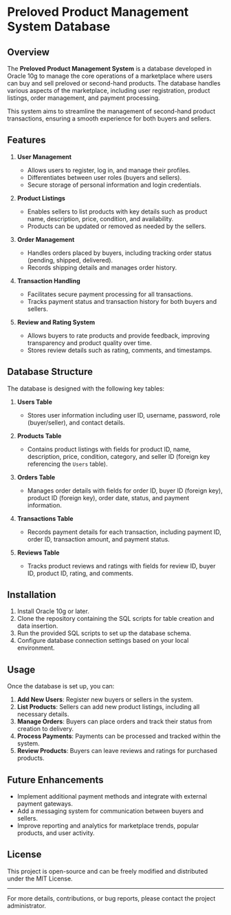 # Preloved Product Management System Database

## Overview

The **Preloved Product Management System** is a database developed in Oracle 10g to manage the core operations of a marketplace where users can buy and sell preloved or second-hand products. The database handles various aspects of the marketplace, including user registration, product listings, order management, and payment processing.

This system aims to streamline the management of second-hand product transactions, ensuring a smooth experience for both buyers and sellers.

## Features

1. **User Management**
   - Allows users to register, log in, and manage their profiles.
   - Differentiates between user roles (buyers and sellers).
   - Secure storage of personal information and login credentials.

2. **Product Listings**
   - Enables sellers to list products with key details such as product name, description, price, condition, and availability.
   - Products can be updated or removed as needed by the sellers.

3. **Order Management**
   - Handles orders placed by buyers, including tracking order status (pending, shipped, delivered).
   - Records shipping details and manages order history.

4. **Transaction Handling**
   - Facilitates secure payment processing for all transactions.
   - Tracks payment status and transaction history for both buyers and sellers.

5. **Review and Rating System**
   - Allows buyers to rate products and provide feedback, improving transparency and product quality over time.
   - Stores review details such as rating, comments, and timestamps.

## Database Structure

The database is designed with the following key tables:

1. **Users Table**
   - Stores user information including user ID, username, password, role (buyer/seller), and contact details.
   
2. **Products Table**
   - Contains product listings with fields for product ID, name, description, price, condition, category, and seller ID (foreign key referencing the `Users` table).

3. **Orders Table**
   - Manages order details with fields for order ID, buyer ID (foreign key), product ID (foreign key), order date, status, and payment information.

4. **Transactions Table**
   - Records payment details for each transaction, including payment ID, order ID, transaction amount, and payment status.

5. **Reviews Table**
   - Tracks product reviews and ratings with fields for review ID, buyer ID, product ID, rating, and comments.

## Installation

1. Install Oracle 10g or later.
2. Clone the repository containing the SQL scripts for table creation and data insertion.
3. Run the provided SQL scripts to set up the database schema.
4. Configure database connection settings based on your local environment.

## Usage

Once the database is set up, you can:

1. **Add New Users**: Register new buyers or sellers in the system.
2. **List Products**: Sellers can add new product listings, including all necessary details.
3. **Manage Orders**: Buyers can place orders and track their status from creation to delivery.
4. **Process Payments**: Payments can be processed and tracked within the system.
5. **Review Products**: Buyers can leave reviews and ratings for purchased products.

## Future Enhancements

- Implement additional payment methods and integrate with external payment gateways.
- Add a messaging system for communication between buyers and sellers.
- Improve reporting and analytics for marketplace trends, popular products, and user activity.

## License

This project is open-source and can be freely modified and distributed under the MIT License.

---

For more details, contributions, or bug reports, please contact the project administrator.

